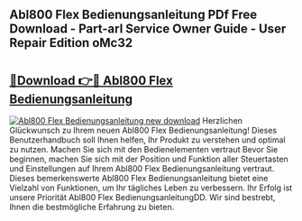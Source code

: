## Abl800 Flex Bedienungsanleitung PDf Free Download - Part-arl Service Owner Guide - User Repair Edition oMc32

# <h2><a href="http://df5slco.blite.top/?on=Abl800+Flex+Bedienungsanleitung">🔗Download 👉🔴 Abl800 Flex Bedienungsanleitung</a></h2>

[![Abl800 Flex Bedienungsanleitung new download](https://i.imgur.com/lujVjoI.png)](http://df5slco.blite.top/?on=Abl800+Flex+Bedienungsanleitung)
Herzlichen Glückwunsch zu Ihrem neuen Abl800 Flex Bedienungsanleitung! Dieses Benutzerhandbuch soll Ihnen helfen, Ihr Produkt zu verstehen und optimal zu nutzen. Machen Sie sich mit den Bedienelementen vertraut Bevor Sie beginnen, machen Sie sich mit der Position und Funktion aller Steuertasten und Einstellungen auf Ihrem Abl800 Flex Bedienungsanleitung vertraut. Dieses bemerkenswerte Abl800 Flex Bedienungsanleitung bietet eine Vielzahl von Funktionen, um Ihr tägliches Leben zu verbessern. Ihr Erfolg ist unsere Priorität Abl800 Flex BedienungsanleitungDD. Wir sind bestrebt, Ihnen die bestmögliche Erfahrung zu bieten.
